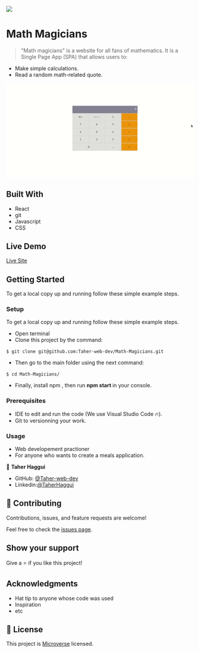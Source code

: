 ![](https://img.shields.io/badge/Microverse-blueviolet)

# Math Magicians

> "Math magicians" is a website for all fans of mathematics. It is a Single Page App (SPA) that allows users to:  

- Make simple calculations.
- Read a random math-related quote.


<img src="src/assets/demo.gif"/>


## Built With

- React
- git
- Javascript
- CSS


## Live Demo


[Live Site](https://taher-web-dev.github.io/Math-Magicians/)

## Getting Started




To get a local copy up and running follow these simple example steps.



### Setup

To get a local copy up and running follow these simple example steps.
- Open terminal
- Clone this project by the command: 

```
$ git clone git@github.com:Taher-web-dev/Math-Magicians.git
```

- Then go to the main folder using the next command:

```
$ cd Math-Magicians/
```

- Finally, install npm , then run <b> npm start </b> in your console.

### Prerequisites

- IDE to edit and run the code (We use Visual Studio Code 🔥).
- Git to versionning your work.


### Usage

- Web developement practioner
- For anyone who wants to create a meals application.

👤 **Taher Haggui**

- GitHub: [@Taher-web-dev](https://github.com/Taher-web-dev)
- Linkedin:[@TaherHaggui](https://www.linkedin.com/in/taher-haggui-66b5a6198/)


## 🤝 Contributing

Contributions, issues, and feature requests are welcome!

Feel free to check the [issues page](../../issues/).

## Show your support

Give a ⭐️ if you like this project!

## Acknowledgments

- Hat tip to anyone whose code was used
- Inspiration
- etc

## 📝 License

This project is [Microverse](https://www.microverse.org/) licensed.